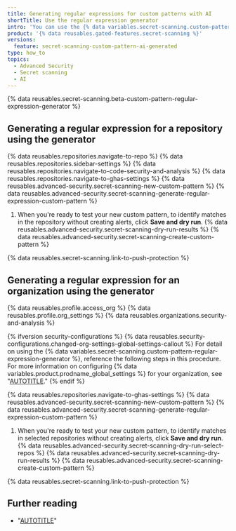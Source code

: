 ```yaml
---
title: Generating regular expressions for custom patterns with AI
shortTitle: Use the regular expression generator
intro: 'You can use the {% data variables.secret-scanning.custom-pattern-regular-expression-generator %} to generate regular expressions for custom patterns. The generator uses an AI model to generate expressions that match your input, and optionally example strings.'
product: '{% data reusables.gated-features.secret-scanning %}'
versions:
  feature: secret-scanning-custom-pattern-ai-generated
type: how_to
topics:
  - Advanced Security
  - Secret scanning
  - AI
---
```

{% data reusables.secret-scanning.beta-custom-pattern-regular-expression-generator %}

## Generating a regular expression for a repository using the generator

{% data reusables.repositories.navigate-to-repo %}
{% data reusables.repositories.sidebar-settings %}
{% data reusables.repositories.navigate-to-code-security-and-analysis %}
{% data reusables.repositories.navigate-to-ghas-settings %}
{% data reusables.advanced-security.secret-scanning-new-custom-pattern %}
{% data reusables.advanced-security.secret-scanning-generate-regular-expression-custom-pattern %}
1. When you're ready to test your new custom pattern, to identify matches in the repository without creating alerts, click **Save and dry run**.
{% data reusables.advanced-security.secret-scanning-dry-run-results %}
{% data reusables.advanced-security.secret-scanning-create-custom-pattern %}

{% data reusables.secret-scanning.link-to-push-protection %}

## Generating a regular expression for an organization using the generator

{% data reusables.profile.access_org %}
{% data reusables.profile.org_settings %}
{% data reusables.organizations.security-and-analysis %}

{% ifversion security-configurations %}
    {% data reusables.security-configurations.changed-org-settings-global-settings-callout %} For detail on using the {% data variables.secret-scanning.custom-pattern-regular-expression-generator %}, reference the following steps in this procedure. For more information on configuring {% data variables.product.prodname_global_settings %} for your organization, see "[AUTOTITLE](/code-security/securing-your-organization/enabling-security-features-in-your-organization/configuring-global-security-settings-for-your-organization)."
{% endif %}

{% data reusables.repositories.navigate-to-ghas-settings %}
{% data reusables.advanced-security.secret-scanning-new-custom-pattern %}
{% data reusables.advanced-security.secret-scanning-generate-regular-expression-custom-pattern %}
1. When you're ready to test your new custom pattern, to identify matches in selected repositories without creating alerts, click **Save and dry run**.
{% data reusables.advanced-security.secret-scanning-dry-run-select-repos %}
{% data reusables.advanced-security.secret-scanning-dry-run-results %}
{% data reusables.advanced-security.secret-scanning-create-custom-pattern %}

{% data reusables.secret-scanning.link-to-push-protection %}

## Further reading

- "[AUTOTITLE](/code-security/secret-scanning/about-the-regular-expression-generator-for-custom-patterns)"
